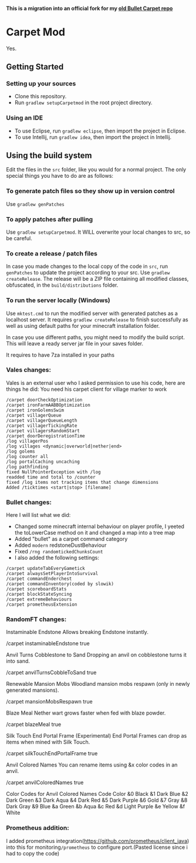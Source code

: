 #### This is a migration into an official fork for my [old Bullet Carpet repo](https://github.com/Dioswilson/Bullet-carpet_old)

# Carpet Mod
Yes.

## Getting Started
### Setting up your sources
- Clone this repository.
- Run `gradlew setupCarpetmod` in the root project directory.

### Using an IDE
- To use Eclipse, run `gradlew eclipse`, then import the project in Eclipse.
- To use Intellij, run `gradlew idea`, then import the project in Intellij.

## Using the build system
Edit the files in the `src` folder, like you would for a normal project. The only special things you have to do are as follows:
### To generate patch files so they show up in version control
Use `gradlew genPatches`
### To apply patches after pulling
Use `gradlew setupCarpetmod`. It WILL overwrite your local changes to src, so be careful.
### To create a release / patch files
In case you made changes to the local copy of the code in `src`, run `genPatches` to update the project according to your src.
Use `gradlew createRelease`. The release will be a ZIP file containing all modified classes, obfuscated, in the `build/distributions` folder.
### To run the server locally (Windows)
Use `mktest.cmd` to run the modified server with generated patches as a localhost server. It requires `gradlew createRelease` to finish successfully as well as using default paths for your minecraft installation folder.

In case you use different paths, you might need to modify the build script.
This will leave a ready server jar file in your saves folder.

It requires to have 7za installed in your paths

### Vales changes:
Vales is an external user who I asked permission to use his code, here are things he did:
You need his carpet client for village marker to work
```/carpet doorSearchOptimization
/carpet doorCheckOptimization
/carpet ironFarmAABBOptimization
/carpet ironGolemsSwim 
/carpet villagerQueue
/carpet villagerQueueLength 
/carpet villagerTickingRate  
/carpet villagersRandomStart
/carpet doorDeregistrationTime 
/log villagerPos
/log villages <dynamic|overworld|nether|end>
/log golems 
/log counter all 
/log portalCaching uncaching 
/log pathfinding
fixed NullPointerException with /log
readded time and total to /counter
fixed /log items not tracking items that change dimensions
Added /ticktimes <start|stop> [filename]
```
### Bullet changes:
Here I will list what we did:

- Changed some minecraft internal behaviour on player profile, I yeeted the toLowerCase method on it and changed a map into a tree map
- Added "bullet" as a carpet command category
- Added `modern` redstoneDustBehaviour
- Fixed `/rng randomtickedChunksCount`
- I also added the following settings:
```
/carpet updateTabEveryGametick
/carpet alwaysSetPlayerIntoSurvival
/carpet commandEnderchest
/carpet commandInventory(coded by slowik)
/carpet scoreboardStats
/carpet blockStateSyncing
/carpet extremeBehaviours
/carpet prometheusExtension
```

### RandomFT changes:

Instaminable Endstone
Allows breaking Endstone instantly.

/carpet instaminableEndstone true


Anvil Turns Cobblestone to Sand
Dropping an anvil on cobblestone turns it into sand.

/carpet anvilTurnsCobbleToSand true


Renewable Mansion Mobs
Woodland mansion mobs respawn (only in newly generated mansions).

/carpet mansionMobsRespawn true


Blaze Meal
Nether wart grows faster when fed with blaze powder.

/carpet blazeMeal true


Silk Touch End Portal Frame (Experimental)
End Portal Frames can drop as items when mined with Silk Touch.

/carpet silkTouchEndPortalFrame true


Anvil Colored Names
You can rename items using &x color codes in an anvil.

/carpet anvilColoredNames true

Color Codes for Anvil Colored Names
Code	Color
&0	Black
&1	Dark Blue
&2	Dark Green
&3	Dark Aqua
&4	Dark Red
&5	Dark Purple
&6	Gold
&7	Gray
&8	Dark Gray
&9	Blue
&a	Green
&b	Aqua
&c	Red
&d	Light Purple
&e	Yellow
&f	White

### Prometheus addition:
I added prometheus integration(https://github.com/prometheus/client_java) into this for monitoring`/prometheus` to configure port.(Pasted license since i had to copy the code)

